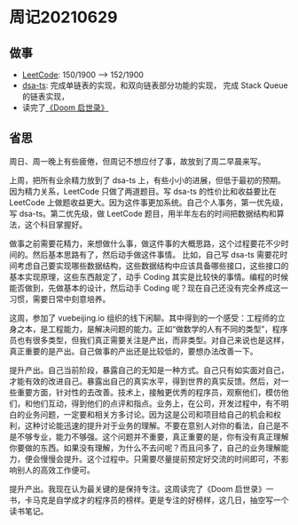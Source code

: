 # 周记20210629

## 做事

- [LeetCode](https://leetcode.com/JiweiYuan/): 150/1900 --> 152/1900
- [dsa-ts](https://github.com/jiweiyuan/dsa-ts): 完成单链表的实现，和双向链表部分功能的实现， 完成 Stack Queue 的链表实现，
- 读完了[《Doom 启世录》](https://book.douban.com/subject/1152971/)

## 省思

周日、周一晚上有些疲倦，但周记不想应付了事，故放到了周二早晨来写。

上周，把所有业余精力放到了 dsa-ts 上，有些小小的进展，但低于最初的预期。 因为精力关系，LeetCode 只做了两道题目。写 dsa-ts 的性价比和收益要比在 LeetCode 上做题收益更大。因为这件事更加系统。自己个人事务，第一优先级，写 dsa-ts。第二优先级，做 LeetCode 题目，用半年左右的时间把数据结构和算法，这个科目掌握好。

做事之前需要花精力，来想做什么事，做这件事的大概思路，这个过程要花不少时间的。然后基本思路有了，然后动手做这件事情。 比如，自己写 dsa-ts 需要花时间考虑自己要实现哪些数据结构，这些数据结构中应该具备哪些接口，这些接口的基本实现原理，这些东西敲定了，动手 Coding 其实是比较快的事情。编程的时候能否做到，先做基本的设计，然后动手 Coding 呢？现在自己还没有完全养成这一习惯，需要日常中刻意培养。

这周，参加了 vuebeijing.io 组织的线下闲聊。其中得到的一个感受：工程师的立身之本，是工程能力，是解决问题的能力。正如“做数学的人有不同的类型”，程序员也有很多类型，但我们真正需要关注是产出，而非类型。对自己来说也是这样，真正重要的是产出。自己做事的产出还是比较低的，要想办法改善一下。

提升产出。自己当前阶段，暴露自己的无知是一种方式。自己只有如实面对自己，才能有效的改进自己。暴露出自己的真实水平，得到世界的真实反馈。然后，对一些重要方面，针对性的去改善。技术上，接触更优秀的程序员，观察他们，模仿他们，和他们互动，得到他们的点评和指点。业务上，在公司，开发过程中，有不明白的业务问题，一定要和相关方多讨论。因为这是公司和项目给自己的机会和权利，这种讨论能迅速的提升对于业务的理解。不要在意别人对你的看法，自己是不是不够专业，能力不够强。这个问题并不重要，真正重要的是，你有没有真正理解你要做的东西。如果没有理解，为什么不去问呢？而且问多了，自己的业务理解能力，便会慢慢会提升。这个过程中。只需要尽量提前预定好交流的时间即可，不影响别人的高效工作便可。

提升产出。我现在认为最关键的是保持专注。这周读完了《Doom 启世录》一书，卡马克是自学成才的程序员的榜样。更是专注的好榜样，这几日，抽空写一个读书笔记。

